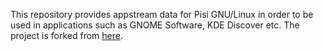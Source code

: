 This repository provides appstream data for Pisi GNU/Linux in order to be used in applications such as GNOME Software, KDE Discover etc. The project is forked from [here](https://dev.getsol.us/source/solus-appstream-data).

